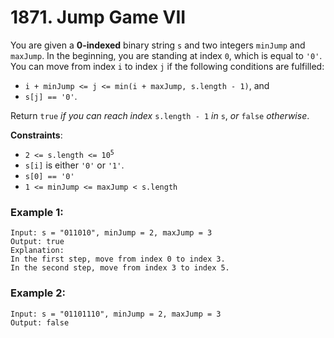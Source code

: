 # 1871. Jump Game VII

You are given a **0-indexed** binary string `s` and two integers `minJump` and `maxJump`. In the beginning, you are standing at index `0`, which is equal to `'0'`. You can move from index `i` to index `j` if the following conditions are fulfilled:

- `i + minJump <= j <= min(i + maxJump, s.length - 1)`, and
- `s[j] == '0'`.

Return `true` *if you can reach index* `s.length - 1` *in* `s`, *or* `false` *otherwise*.

**Constraints**:
- <code>2 <= s.length <= 10<sup>5</sup></code>
- `s[i]` is either `'0'` or `'1'`.
- `s[0] == '0'`
- `1 <= minJump <= maxJump < s.length`

### Example 1:
```
Input: s = "011010", minJump = 2, maxJump = 3
Output: true
Explanation:
In the first step, move from index 0 to index 3. 
In the second step, move from index 3 to index 5.
```

### Example 2:
```
Input: s = "01101110", minJump = 2, maxJump = 3
Output: false
```
